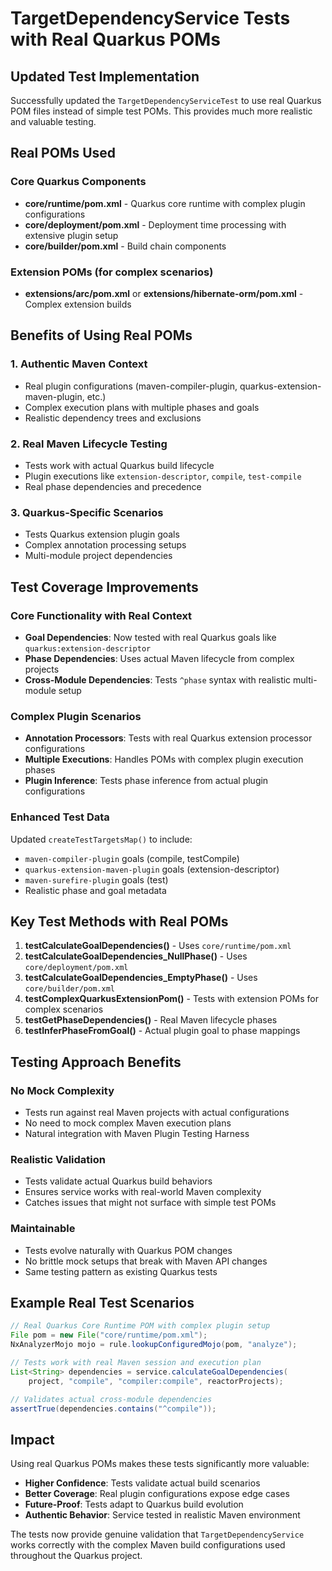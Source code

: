 # TargetDependencyService Tests with Real Quarkus POMs

## Updated Test Implementation

Successfully updated the `TargetDependencyServiceTest` to use real Quarkus POM files instead of simple test POMs. This provides much more realistic and valuable testing.

## Real POMs Used

### Core Quarkus Components
- **core/runtime/pom.xml** - Quarkus core runtime with complex plugin configurations
- **core/deployment/pom.xml** - Deployment time processing with extensive plugin setup  
- **core/builder/pom.xml** - Build chain components

### Extension POMs (for complex scenarios)
- **extensions/arc/pom.xml** or **extensions/hibernate-orm/pom.xml** - Complex extension builds

## Benefits of Using Real POMs

### 1. **Authentic Maven Context**
- Real plugin configurations (maven-compiler-plugin, quarkus-extension-maven-plugin, etc.)
- Complex execution plans with multiple phases and goals
- Realistic dependency trees and exclusions

### 2. **Real Maven Lifecycle Testing**
- Tests work with actual Quarkus build lifecycle
- Plugin executions like `extension-descriptor`, `compile`, `test-compile`
- Real phase dependencies and precedence

### 3. **Quarkus-Specific Scenarios**
- Tests Quarkus extension plugin goals
- Complex annotation processing setups
- Multi-module project dependencies

## Test Coverage Improvements

### Core Functionality with Real Context
- **Goal Dependencies**: Now tested with real Quarkus goals like `quarkus:extension-descriptor`
- **Phase Dependencies**: Uses actual Maven lifecycle from complex projects
- **Cross-Module Dependencies**: Tests `^phase` syntax with realistic multi-module setup

### Complex Plugin Scenarios
- **Annotation Processors**: Tests with real Quarkus extension processor configurations
- **Multiple Executions**: Handles POMs with complex plugin execution phases
- **Plugin Inference**: Tests phase inference from actual plugin configurations

### Enhanced Test Data
Updated `createTestTargetsMap()` to include:
- `maven-compiler-plugin` goals (compile, testCompile)
- `quarkus-extension-maven-plugin` goals (extension-descriptor)
- `maven-surefire-plugin` goals (test)
- Realistic phase and goal metadata

## Key Test Methods with Real POMs

1. **testCalculateGoalDependencies()** - Uses `core/runtime/pom.xml`
2. **testCalculateGoalDependencies_NullPhase()** - Uses `core/deployment/pom.xml`
3. **testCalculateGoalDependencies_EmptyPhase()** - Uses `core/builder/pom.xml`
4. **testComplexQuarkusExtensionPom()** - Tests with extension POMs for complex scenarios
5. **testGetPhaseDependencies()** - Real Maven lifecycle phases
6. **testInferPhaseFromGoal()** - Actual plugin goal to phase mappings

## Testing Approach Benefits

### No Mock Complexity
- Tests run against real Maven projects with actual configurations
- No need to mock complex Maven execution plans
- Natural integration with Maven Plugin Testing Harness

### Realistic Validation
- Tests validate actual Quarkus build behaviors
- Ensures service works with real-world Maven complexity
- Catches issues that might not surface with simple test POMs

### Maintainable
- Tests evolve naturally with Quarkus POM changes
- No brittle mock setups that break with Maven API changes
- Same testing pattern as existing Quarkus tests

## Example Real Test Scenarios

```java
// Real Quarkus Core Runtime POM with complex plugin setup
File pom = new File("core/runtime/pom.xml");
NxAnalyzerMojo mojo = rule.lookupConfiguredMojo(pom, "analyze");

// Tests work with real Maven session and execution plan
List<String> dependencies = service.calculateGoalDependencies(
    project, "compile", "compiler:compile", reactorProjects);

// Validates actual cross-module dependencies
assertTrue(dependencies.contains("^compile"));
```

## Impact

Using real Quarkus POMs makes these tests significantly more valuable:
- **Higher Confidence**: Tests validate actual build scenarios
- **Better Coverage**: Real plugin configurations expose edge cases
- **Future-Proof**: Tests adapt to Quarkus build evolution
- **Authentic Behavior**: Service tested in realistic Maven environment

The tests now provide genuine validation that `TargetDependencyService` works correctly with the complex Maven build configurations used throughout the Quarkus project.